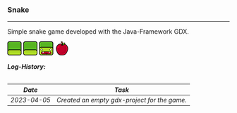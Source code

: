 ### Snake ###
<hr>

Simple snake game developed with the Java-Framework GDX.

![Snakebody](/assets/snakebody.png)
![Snakebody](/assets/snakebody.png)
![Snakehead](/assets/snakehead.png)
![Apple](/assets/apple.png)

<i>
<b>Log-History:</b>
<br><br>
<table>
<thead>
  <th>Date</th><th>Task</th>
</thead>
<tbody>
  <tr>
    <td>2023-04-05</td><td>Created an empty gdx-project for the game.</td>
  </tr>
</tbody>
</table>
</i>
